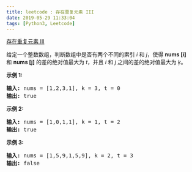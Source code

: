 ```yaml
---
title: leetcode : 存在重复元素 III
date: 2019-05-29 11:33:04
tags: [Python3, Leetcode]
---
```


[存在重复元素 III](https://leetcode-cn.com/problems/contains-duplicate-iii/)

<p>给定一个整数数组，判断数组中是否有两个不同的索引 <em>i</em> 和 <em>j</em>，使得&nbsp;<strong>nums [i]</strong> 和&nbsp;<strong>nums [j]</strong>&nbsp;的差的绝对值最大为 <em>t</em>，并且 <em>i</em> 和 <em>j</em> 之间的差的绝对值最大为 <em>ķ</em>。</p>

<!-- more -->

<p><strong>示例&nbsp;1:</strong></p>

<pre><strong>输入:</strong> nums = [1,2,3,1], k<em> </em>= 3, t = 0
<strong>输出:</strong> true</pre>

<p><strong>示例 2:</strong></p>

<pre><strong>输入: </strong>nums = [1,0,1,1], k<em> </em>=<em> </em>1, t = 2
<strong>输出:</strong> true</pre>

<p><strong>示例 3:</strong></p>

<pre><strong>输入: </strong>nums = [1,5,9,1,5,9], k = 2, t = 3
<strong>输出:</strong> false</pre>

